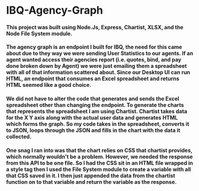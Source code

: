# IBQ-Agency-Graph

#### This project was built using Node.Js, Express, Chartist, XLSX, and the Node File System module. 

#### The agency graph is an endpoint I built for IBQ, the need for this came about due to they way we were sending User Statistics to our agents. If an agent wanted access their agencies report (i.e. quotes, bind, and pay done broken down by Agent) we were just emailing them a spreadsheet with all of that information scattered about. Since our Desktop UI can run HTML, an endpoint that consumes an Excel spreadsheet and returns HTML seemed like a good choice. 

#### We did not have to alter the code that generates and sends the Excel spreadsheet other than changing the endpoint. To generate the charts that represents the spreadsheet I am using Chartist. Chartist takes data for the X Y axis along with the actual user data and generates HTML which forms the graph. So my code takes in the spreadsheet, converts it to JSON, loops through the JSON and fills in the chart with the data it collected. 

#### One snag I ran into was that the chart relies on CSS that chartist provides, which normally wouldn't be a problem. However, we needed the response from this API to be one file. So I had the CSS sit in an HTML file wrapped in a style tag then I used the File System module to create a variable with all that CSS saved in it. I then just appended the data from the chartist function on to that variable and return the variable as the response.
